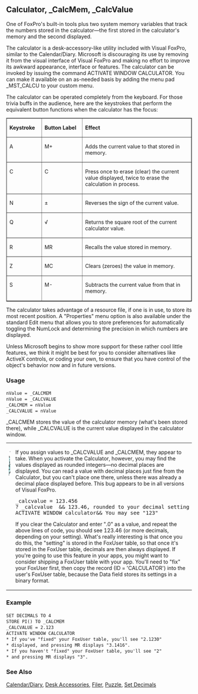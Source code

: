 ## Calculator, _CalcMem, _CalcValue

One of FoxPro's built-in tools plus two system memory variables that track the numbers stored in the calculator&mdash;the first stored in the calculator's memory and the second displayed.

The calculator is a desk-accessory-like utility included with Visual FoxPro, similar to the Calendar/Diary. Microsoft is discouraging its use by removing it from the visual interface of Visual FoxPro and making no effort to improve its awkward appearance, interface or features. The calculator can be invoked by issuing the command ACTIVATE WINDOW CALCULATOR. You can make it available on an as-needed basis by adding the menu pad _MST_CALCU to your custom menu.

The calculator can be operated completely from the keyboard. For those trivia buffs in the audience, here are the keystrokes that perform the equivalent button functions when the calculator has the focus:

<table border cellspacing=0 cellpadding=0 width=100%>
<tr>
  <td width=19% valign=top>
  <p><b>Keystroke</b></p>
  </td>
  <td width=22% valign=top>
  <p><b>Button Label</b></p>
  </td>
  <td width=59% valign=top>
  <p><b>Effect</b></p>
  </td>
 </tr>
<tr>
  <td width=19% valign=top>
  <p>A</p>
  </td>
  <td width=22% valign=top>
  <p>M+</p>
  </td>
  <td width=59% valign=top>
  <p>Adds the current value to that stored in memory.</p>
  </td>
 </tr>
<tr>
  <td width=19% valign=top>
  <p>C</p>
  </td>
  <td width=22% valign=top>
  <p>C</p>
  </td>
  <td width=59% valign=top>
  <p>Press once to erase (clear) the current value displayed, twice to erase the calculation in process.</p>
  </td>
 </tr>
<tr>
  <td width=19% valign=top>
  <p>N</p>
  </td>
  <td width=22% valign=top>
  <p>&plusmn;</p>
  </td>
  <td width=59% valign=top>
  <p>Reverses the sign of the current value.</p>
  </td>
 </tr>
<tr>
  <td width=19% valign=top>
  <p>Q</p>
  </td>
  <td width=22% valign=top>
  <p>&radic;</p>
  </td>
  <td width=59% valign=top>
  <p>Returns the square root of the current calculator value.</p>
  </td>
 </tr>
<tr>
  <td width=19% valign=top>
  <p>R</p>
  </td>
  <td width=22% valign=top>
  <p>MR</p>
  </td>
  <td width=59% valign=top>
  <p>Recalls the value stored in memory.</p>
  </td>
 </tr>
<tr>
  <td width=19% valign=top>
  <p>Z</p>
  </td>
  <td width=22% valign=top>
  <p>MC</p>
  </td>
  <td width=59% valign=top>
  <p>Clears (zeroes) the value in memory.</p>
  </td>
 </tr>
<tr>
  <td width=19% valign=top>
  <p>S</p>
  </td>
  <td width=22% valign=top>
  <p>M-</p>
  </td>
  <td width=59% valign=top>
  <p>Subtracts the current value from that in memory.</p>
  </td>
 </tr>
</table>

The calculator takes advantage of a resource file, if one is in use, to store its most recent position. A "Properties" menu option is also available under the standard Edit menu that allows you to store preferences for automatically toggling the NumLock and determining the precision in which numbers are displayed.

Unless Microsoft begins to show more support for these rather cool little features, we think it might be best for you to consider alternatives like ActiveX controls, or coding your own, to ensure that you have control of the object's behavior now and in future versions.

### Usage

```foxpro
nValue = _CALCMEM
nValue = _CALCVALUE
_CALCMEM = nValue
_CALCVALUE = nValue
```

_CALCMEM stores the value of the calculator memory (what's been stored there), while _CALCVALUE is the current value displayed in the calculator window.

<table border=0 cellspacing=0 cellpadding=0 width=100%>
<tr>
  <td width=17% valign=top>
<p><img width=95 height=78 src="bug.gif"></p>
  </td>
  <td width=83%>
  <p>If you assign values to _CALCVALUE and _CALCMEM, they appear to take. When you activate the Calculator, however, you may find the values displayed as rounded integers&mdash;no decimal places are displayed. You can read a value with decimal places just fine from the Calculator, but you can't place one there, unless there was already a decimal place displayed before. This bug appears to be in all versions of Visual FoxPro.</p>
<pre>_calcvalue = 123.456
? _calcvalue  &amp;&amp; 123.46, rounded to your decimal setting
ACTIVATE WINDOW calculator&amp;&amp; You may see &quot;123&quot;</pre>
  <p>If you clear the Calculator and enter &quot;.0&quot; as a value, and repeat the above lines of code, you should see 123.46 (or more decimals, depending on your setting). What's really interesting is that once you do this, the &quot;setting&quot; is stored in the FoxUser table, so that once it's stored in the FoxUser table, decimals are then always displayed. If you're going to use this feature in your apps, you might want to consider shipping a FoxUser table with your app. You'll need to &quot;fix&quot; your FoxUser first, then copy the record (ID = 'CALCULATOR') into the user's FoxUser table, because the Data field stores its settings in a binary format.</p>
  </td>
 </tr>
</table>

### Example

```foxpro
SET DECIMALS TO 4
STORE PI() TO _CALCMEM
_CALCVALUE = 2.123
ACTIVATE WINDOW CALCULATOR
* If you've "fixed" your FoxUser table, you'll see "2.1230"
* displayed, and pressing MR displays "3.1416".
* If you haven't "fixed" your FoxUser table, you'll see "2"
* and pressing MR displays "3".
```
### See Also

[Calendar/Diary](s4g264.md), [Desk Accessories](s4g566.md), [Filer](s4g361.md), [Puzzle](s4g568.md), [Set Decimals](s4g133.md)